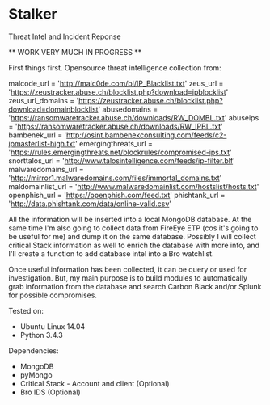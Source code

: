 # Stalker
Threat Intel and Incident Reponse

** WORK VERY MUCH IN PROGRESS **

First things first.
Opensource threat intelligence collection from:

malcode_url = 'http://malc0de.com/bl/IP_Blacklist.txt'
zeus_url = 'https://zeustracker.abuse.ch/blocklist.php?download=ipblocklist'
zeus_url_domains = 'https://zeustracker.abuse.ch/blocklist.php?download=domainblocklist'
abusedomains = 'https://ransomwaretracker.abuse.ch/downloads/RW_DOMBL.txt'
abuseips = 'https://ransomwaretracker.abuse.ch/downloads/RW_IPBL.txt'
bambenek_url = 'http://osint.bambenekconsulting.com/feeds/c2-ipmasterlist-high.txt'
emergingthreats_url = 'https://rules.emergingthreats.net/blockrules/compromised-ips.txt'
snorttalos_url = 'http://www.talosintelligence.com/feeds/ip-filter.blf'
malwaredomains_url = 'http://mirror1.malwaredomains.com/files/immortal_domains.txt'
maldomainlist_url = 'http://www.malwaredomainlist.com/hostslist/hosts.txt'
openphish_url = 'https://openphish.com/feed.txt'
phishtank_url = 'http://data.phishtank.com/data/online-valid.csv'

All the information will be inserted into a local MongoDB database.
At the same time I'm also going to collect data from FireEye ETP (cos it's going to be useful for me) and dump it on the same database.
Possibly I will collect critical Stack information as well to enrich the database with more info, and I'll create a function to add database intel into a Bro watchlist. 

Once useful information has been collected, it can be query or used for investigation.
But, my main purpose is to build modules to automatically grab information from the database and search Carbon Black and/or Splunk for possible compromises.  


Tested on:
- Ubuntu Linux 14.04
- Python 3.4.3

Dependencies:
- MongoDB
- pyMongo
- Critical Stack - Account and client (Optional)
- Bro IDS (Optional)
